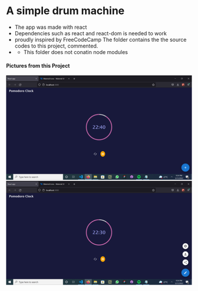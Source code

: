 # A simple drum machine 
- The app was made with react
- Dependencies such as react and react-dom is needed to work
- proudly inspired by FreeCodeCamp
The folder contains the the source codes to this project, commented.
- - This folder does not conatin node modules

<h4>Pictures from this Project</h4>
<img  src="./public/Screenshot (72).png"/>
<img  src="./public/Screenshot (73).png"/>


